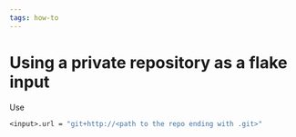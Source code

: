 ```yaml
---
tags: how-to
---
```


# Using a private repository as a flake input
Use

```nix
<input>.url = "git+http://<path to the repo ending with .git>"
```
